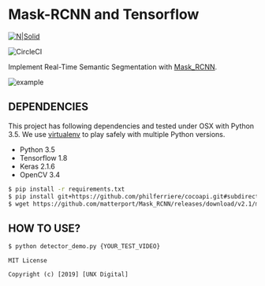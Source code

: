 # Mask-RCNN and Tensorflow

[![N|Solid](https://res.cloudinary.com/dlvaangxn/image/upload/c_scale,w_150/v1563630297/unx-logo.png)](https://www.unxdigital.com/)

![CircleCI](https://circleci.com/gh/google/wikiloop-battlefield/tree/master.svg?style=svg)

Implement Real-Time Semantic Segmentation with [Mask_RCNN](https://github.com/matterport/Mask_RCNN).

![example](https://raw.githubusercontent.com/unxdigital/mask-rcnn/master/example.gif)


## DEPENDENCIES
This project has following dependencies and tested under OSX with Python 3.5. We use [virtualenv](https://virtualenv.pypa.io/en/latest/) to play safely with multiple Python versions.

- Python 3.5
- Tensorflow 1.8
- Keras 2.1.6
- OpenCV 3.4

```bash
$ pip install -r requirements.txt
$ pip install git+https://github.com/philferriere/cocoapi.git#subdirectory=PythonAPI
$ wget https://github.com/matterport/Mask_RCNN/releases/download/v2.1/mask_rcnn_balloon.h5
```


## HOW TO USE?

```bash
$ python detector_demo.py {YOUR_TEST_VIDEO}
```


```
MIT License

Copyright (c) [2019] [UNX Digital]
```

